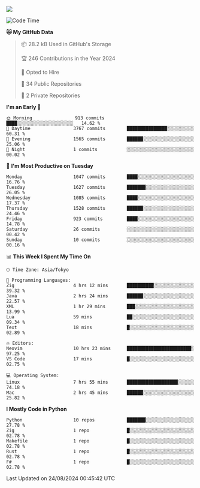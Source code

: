 ![](https://komarev.com/ghpvc/?username=kitagawa-hr)

<!--START_SECTION:waka-->
![Code Time](http://img.shields.io/badge/Code%20Time-1%2C019%20hrs%2025%20mins-blue)

**🐱 My GitHub Data** 

> 📦 28.2 kB Used in GitHub's Storage 
 > 
> 🏆 246 Contributions in the Year 2024
 > 
> 💼 Opted to Hire
 > 
> 📜 34 Public Repositories 
 > 
> 🔑 2 Private Repositories 
 > 
**I'm an Early 🐤** 

```text
🌞 Morning                913 commits         ████░░░░░░░░░░░░░░░░░░░░░   14.62 % 
🌆 Daytime                3767 commits        ███████████████░░░░░░░░░░   60.31 % 
🌃 Evening                1565 commits        ██████░░░░░░░░░░░░░░░░░░░   25.06 % 
🌙 Night                  1 commits           ░░░░░░░░░░░░░░░░░░░░░░░░░   00.02 % 
```
📅 **I'm Most Productive on Tuesday** 

```text
Monday                   1047 commits        ████░░░░░░░░░░░░░░░░░░░░░   16.76 % 
Tuesday                  1627 commits        ███████░░░░░░░░░░░░░░░░░░   26.05 % 
Wednesday                1085 commits        ████░░░░░░░░░░░░░░░░░░░░░   17.37 % 
Thursday                 1528 commits        ██████░░░░░░░░░░░░░░░░░░░   24.46 % 
Friday                   923 commits         ████░░░░░░░░░░░░░░░░░░░░░   14.78 % 
Saturday                 26 commits          ░░░░░░░░░░░░░░░░░░░░░░░░░   00.42 % 
Sunday                   10 commits          ░░░░░░░░░░░░░░░░░░░░░░░░░   00.16 % 
```


📊 **This Week I Spent My Time On** 

```text
🕑︎ Time Zone: Asia/Tokyo

💬 Programming Languages: 
Zig                      4 hrs 12 mins       ██████████░░░░░░░░░░░░░░░   39.32 % 
Java                     2 hrs 24 mins       ██████░░░░░░░░░░░░░░░░░░░   22.57 % 
XML                      1 hr 29 mins        ███░░░░░░░░░░░░░░░░░░░░░░   13.99 % 
Lua                      59 mins             ██░░░░░░░░░░░░░░░░░░░░░░░   09.34 % 
Text                     18 mins             █░░░░░░░░░░░░░░░░░░░░░░░░   02.89 % 

🔥 Editors: 
Neovim                   10 hrs 23 mins      ████████████████████████░   97.25 % 
VS Code                  17 mins             █░░░░░░░░░░░░░░░░░░░░░░░░   02.75 % 

💻 Operating System: 
Linux                    7 hrs 55 mins       ███████████████████░░░░░░   74.18 % 
Mac                      2 hrs 45 mins       ██████░░░░░░░░░░░░░░░░░░░   25.82 % 
```

**I Mostly Code in Python** 

```text
Python                   10 repos            ███████░░░░░░░░░░░░░░░░░░   27.78 % 
Zig                      1 repo              █░░░░░░░░░░░░░░░░░░░░░░░░   02.78 % 
Makefile                 1 repo              █░░░░░░░░░░░░░░░░░░░░░░░░   02.78 % 
Rust                     1 repo              █░░░░░░░░░░░░░░░░░░░░░░░░   02.78 % 
F#                       1 repo              █░░░░░░░░░░░░░░░░░░░░░░░░   02.78 % 
```




 Last Updated on 24/08/2024 00:45:42 UTC
<!--END_SECTION:waka-->
